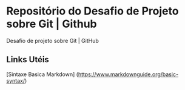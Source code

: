 # Repositório do Desafio de Projeto sobre Git | Github
Desafio de projeto sobre Git | GitHub

## Links Utéis
[Sintaxe Basica Markdown] (https://www.markdownguide.org/basic-syntax/)

